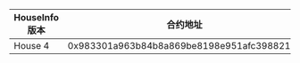 | HouseInfo版本 | 合约地址                                       | Token地址                                    | Creator地址                                  |
| ----------- | ------------------------------------------ | ------------------------------------------ | ------------------------------------------ |
| House 4     | 0x983301a963b84b8a869be8198e951afc398821a3 | 0x0c50d2eb1a857a8b164787dee4b58deac13c7962 | 0x3C8B2739A757BBa8769e722CA914CC7624991c98 |
